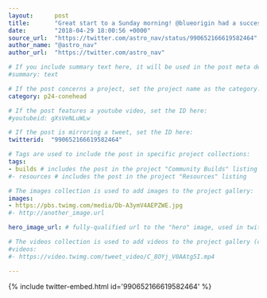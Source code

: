 ```yaml
---
layout:      post
title:       "Great start to a Sunday morning! @blueorigin had a successful rocket launch and I assembled the @boldport Conehead…"
date:        "2018-04-29 18:00:56 +0000"
source_url:  "https://twitter.com/astro_nav/status/990652166619582464"
author_name: "@astro_nav"
author_url:  "https://twitter.com/astro_nav"

# If you include summary text here, it will be used in the post meta description instead of an excerpt from the post body
#summary: text

# If the post concerns a project, set the project name as the category:
category: p24-conehead

# If the post features a youtube video, set the ID here:
#youtubeid: gXsVeNLuWLw

# If the post is mirroring a tweet, set the ID here:
twitterid:  "990652166619582464"

# Tags are used to include the post in specific project collections:
tags:
- builds # includes the post in the project "Community Builds" listing
#- resources # includes the post in the project "Resources" listing

# The images collection is used to add images to the project gallery:
images:
- https://pbs.twimg.com/media/Db-A3ymV4AEPZWE.jpg
#- http://another_image.url

hero_image_url: # fully-qualified url to the "hero" image, used in twitter cards for example

# The videos collection is used to add videos to the project gallery (currently only mp4):
#videos:
#- https://video.twimg.com/tweet_video/C_8OYj_V0AAtg5I.mp4

---
```


{% include twitter-embed.html id='990652166619582464' %}


